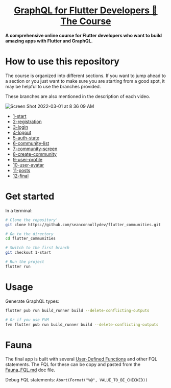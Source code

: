 <div>
  <h1 align="center"><a href="https://seanconnolly.dev/flutter-graphql">GraphQL for Flutter Developers 🚀 The Course</a></h1>
  <strong>
A comprehensive online course for Flutter developers who want to build amazing apps with Flutter and GraphQL.
  </strong>
</div>

# How to use this repository
The course is organized into different sections. If you want to jump ahead to a section or you just want to make sure you are starting from a good spot, it may be helpful to use the branches provided.

These branches are also mentioned in the description of each video.

![Screen Shot 2022-03-01 at 8 36 09 AM](https://user-images.githubusercontent.com/2985457/156201075-c29f95f0-5ab2-45e7-af28-69a24342d9f1.png)

- [1-start](https://github.com/seanconnollydev/flutter_communities/tree/1-start)
- [2-registration](https://github.com/seanconnollydev/flutter_communities/tree/2-registration)
- [3-login](https://github.com/seanconnollydev/flutter_communities/tree/3-login)
- [4-logout](https://github.com/seanconnollydev/flutter_communities/tree/4-logout)
- [5-auth-state](https://github.com/seanconnollydev/flutter_communities/tree/5-auth-state)
- [6-community-list](https://github.com/seanconnollydev/flutter_communities/tree/6-community-list)
- [7-community-screen](https://github.com/seanconnollydev/flutter_communities/tree/7-community-screen)
- [8-create-community](https://github.com/seanconnollydev/flutter_communities/tree/8-create-community)
- [9-user-profile](https://github.com/seanconnollydev/flutter_communities/tree/9-user-profile)
- [10-user-avatar](https://github.com/seanconnollydev/flutter_communities/tree/10-user-avatar)
- [11-posts](https://github.com/seanconnollydev/flutter_communities/tree/11-posts)
- [12-final](https://github.com/seanconnollydev/flutter_communities/tree/12-final)

# Get started
In a terminal:

```bash
# Clone the repository'
git clone https://github.com/seanconnollydev/flutter_communities.git

# Go to the directory
cd flutter_communities

# Switch to the first branch
git checkout 1-start

# Run the project
flutter run
```

# Usage

Generate GraphQL types:
```bash
flutter pub run build_runner build --delete-conflicting-outputs

# Or if you use FVM
fvm flutter pub run build_runner build --delete-conflicting-outputs
```

# Fauna

The final app is built with several [User-Defined Functions](https://docs.fauna.com/fauna/current/learn/understanding/user_defined_functions) and other FQL statements. The FQL for these can be copy and pasted from the [Fauna_FQL.md](Fauna_FQL.md) doc file.

Debug FQL statements:
`Abort(Format("%@", VALUE_TO_BE_CHECKED))`
